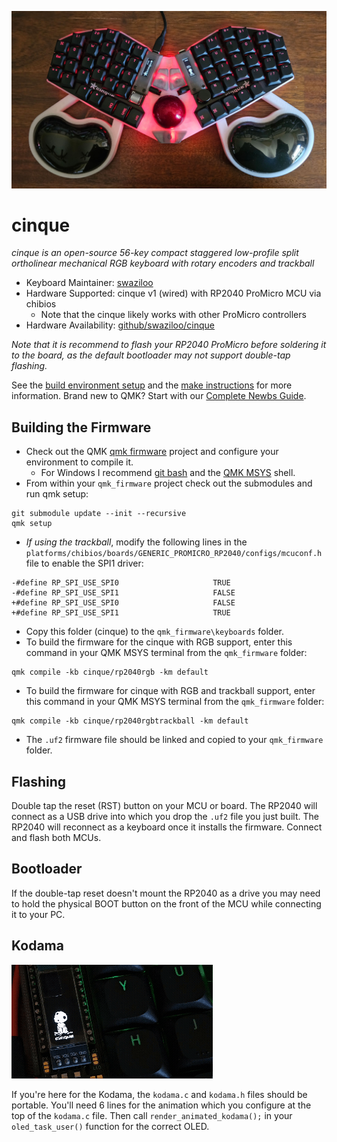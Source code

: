 ![cinque](../../images/cinque0034.jpg)
# cinque
*cinque is an open-source 56-key compact staggered low-profile split ortholinear mechanical RGB keyboard with rotary encoders and trackball*

* Keyboard Maintainer: [swaziloo](https://github.com/swaziloo)
* Hardware Supported: cinque v1 (wired) with RP2040 ProMicro MCU via chibios
  * Note that the cinque likely works with other ProMicro controllers
* Hardware Availability: [github/swaziloo/cinque](https://github.com/swaziloo/cinque)

*Note that it is recommend to flash your RP2040 ProMicro before soldering it to the board, as the default bootloader may not support double-tap flashing.*

See the [build environment setup](https://docs.qmk.fm/#/getting_started_build_tools) and the [make instructions](https://docs.qmk.fm/#/getting_started_make_guide) for more information. Brand new to QMK? Start with our [Complete Newbs Guide](https://docs.qmk.fm/#/newbs).

## Building the Firmware
* Check out the QMK [qmk firmware](https://github.com/qmk/qmk_firmware) project and configure your environment to compile it.
  * For Windows I recommend [git bash](https://gitforwindows.org/) and the [QMK MSYS](https://msys.qmk.fm/) shell.
* From within your `qmk_firmware` project check out the submodules and run qmk setup: 
```
git submodule update --init --recursive
qmk setup
```

* *If using the trackball*, modify the following lines in the `platforms/chibios/boards/GENERIC_PROMICRO_RP2040/configs/mcuconf.h` file to enable the SPI1 driver:
```
-#define RP_SPI_USE_SPI0                     TRUE
-#define RP_SPI_USE_SPI1                     FALSE
+#define RP_SPI_USE_SPI0                     FALSE
+#define RP_SPI_USE_SPI1                     TRUE
```
* Copy this folder (cinque) to the `qmk_firmware\keyboards` folder.
* To build the firmware for the cinque with RGB support, enter this command in your QMK MSYS terminal from the `qmk_firmware` folder:
```
qmk compile -kb cinque/rp2040rgb -km default
```
* To build the firmware for cinque with RGB and trackball support, enter this command in your QMK MSYS terminal from the `qmk_firmware` folder:
```
qmk compile -kb cinque/rp2040rgbtrackball -km default
```
* The `.uf2` firmware file should be linked and copied to your `qmk_firmware` folder.

## Flashing
Double tap the reset (RST) button on your MCU or board. 
The RP2040 will connect as a USB drive into which you drop the `.uf2` file you just built.
The RP2040 will reconnect as a keyboard once it installs the firmware. Connect and flash both MCUs.

## Bootloader
If the double-tap reset doesn't mount the RP2040 as a drive you may need to hold the physical BOOT button on the front of the MCU while connecting it to your PC.

## Kodama
![cinque kodama](../../images/cinque0070.gif)

If you're here for the Kodama, the `kodama.c` and `kodama.h` files should be portable. You'll need 6 lines for the animation which you configure at the top of the `kodama.c` file. Then call `render_animated_kodama();` in your `oled_task_user()` function for the correct OLED.


